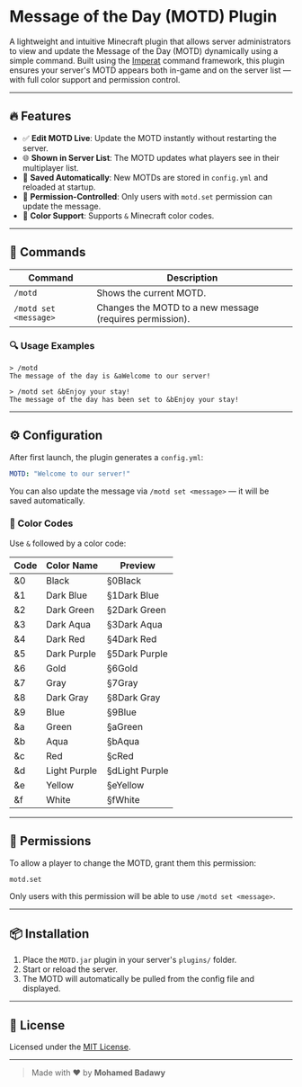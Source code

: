 # Message of the Day (MOTD) Plugin

A lightweight and intuitive Minecraft plugin that allows server administrators to view and update the Message of the Day (MOTD) dynamically using a simple command. Built using the [Imperat](https://github.com/VelixDevelopments/Imperat) command framework, this plugin ensures your server's MOTD appears both in-game and on the server list — with full color support and permission control.

---

## 🔥 Features

- ✅ **Edit MOTD Live**: Update the MOTD instantly without restarting the server.
- 🌐 **Shown in Server List**: The MOTD updates what players see in their multiplayer list.
- 💾 **Saved Automatically**: New MOTDs are stored in `config.yml` and reloaded at startup.
- 🔐 **Permission-Controlled**: Only users with `motd.set` permission can update the message.
- 🎨 **Color Support**: Supports `&` Minecraft color codes.

---

## 🧾 Commands

| Command | Description |
|---------|-------------|
| `/motd` | Shows the current MOTD. |
| `/motd set <message>` | Changes the MOTD to a new message (requires permission). |

### 🔍 Usage Examples
```text
> /motd
The message of the day is &aWelcome to our server!

> /motd set &bEnjoy your stay!
The message of the day has been set to &bEnjoy your stay!
```

---

## ⚙️ Configuration

After first launch, the plugin generates a `config.yml`:
```yaml
MOTD: "Welcome to our server!"
```
You can also update the message via `/motd set <message>` — it will be saved automatically.

### 🎨 Color Codes

Use `&` followed by a color code:

| Code | Color Name     | Preview                |
|------|----------------|------------------------|
| &0   | Black          | §0Black                |
| &1   | Dark Blue      | §1Dark Blue            |
| &2   | Dark Green     | §2Dark Green           |
| &3   | Dark Aqua      | §3Dark Aqua            |
| &4   | Dark Red       | §4Dark Red             |
| &5   | Dark Purple    | §5Dark Purple          |
| &6   | Gold           | §6Gold                 |
| &7   | Gray           | §7Gray                 |
| &8   | Dark Gray      | §8Dark Gray            |
| &9   | Blue           | §9Blue                 |
| &a   | Green          | §aGreen                |
| &b   | Aqua           | §bAqua                 |
| &c   | Red            | §cRed                  |
| &d   | Light Purple   | §dLight Purple         |
| &e   | Yellow         | §eYellow               |
| &f   | White          | §fWhite                |

---

## 🔐 Permissions

To allow a player to change the MOTD, grant them this permission:
```
motd.set
```
Only users with this permission will be able to use `/motd set <message>`.

---

## 📦 Installation

1. Place the `MOTD.jar` plugin in your server's `plugins/` folder.
2. Start or reload the server.
3. The MOTD will automatically be pulled from the config file and displayed.

---

## 📄 License

Licensed under the [MIT License](LICENSE).

---

> Made with ❤️ by **Mohamed Badawy**


